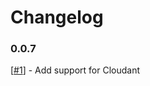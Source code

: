 # Changelog

### 0.0.7
[[#1](https://github.com/VadimDez/create-backend-app/issues/1)] - Add support for Cloudant
